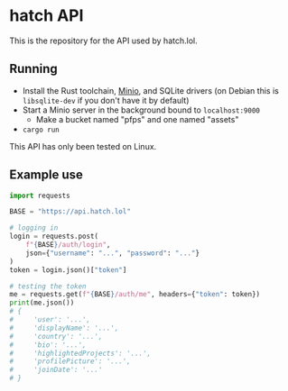 # hatch API

This is the repository for the API used by hatch.lol.

## Running

- Install the Rust toolchain, [Minio](https://min.io/docs/minio/linux/operations/installation.html), and SQLite drivers (on Debian this is `libsqlite-dev` if you don't have it by default)
- Start a Minio server in the background bound to `localhost:9000`
  - Make a bucket named "pfps" and one named "assets"
- `cargo run`

This API has only been tested on Linux.

## Example use

```py
import requests

BASE = "https://api.hatch.lol"

# logging in
login = requests.post(
    f"{BASE}/auth/login",
    json={"username": "...", "password": "..."}
)
token = login.json()["token"]

# testing the token
me = requests.get(f"{BASE}/auth/me", headers={"token": token})
print(me.json())
# {
#     'user': '...',
#     'displayName': '...',
#     'country': '...',
#     'bio': '...',
#     'highlightedProjects': '...',
#     'profilePicture': '...',
#     'joinDate': '...'
# }
```
